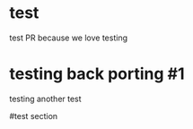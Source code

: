 # test

test PR because we love testing

# testing back porting #1
testing
another test

#test section
